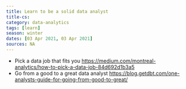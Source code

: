 ```yaml
---
title: Learn to be a solid data analyst
title-cs: 
category: data-analytics
tags: [learn]
season: winter
dates: [03 Apr 2021, 03 Apr 2021]
sources: NA
---
```


* Pick a data job that fits you
https://medium.com/montreal-analytics/how-to-pick-a-data-job-84d692d1b3a5
* Go from a good to a great data analyst
https://blog.getdbt.com/one-analysts-guide-for-going-from-good-to-great/